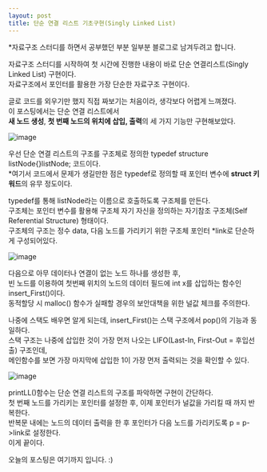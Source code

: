 ```yaml
---
layout: post
title: 단순 연결 리스트 기초구현(Singly Linked List)
---
```


*자료구조 스터디를 하면서 공부했던 부분 일부분 블로그로 남겨두려고 합니다.

자료구조 스터디를 시작하여 첫 시간에 진행한 내용이 바로 단순 연결리스트(Singly Linked List) 구현이다.<br>
자료구조에서 포인터를 활용한 가장 단순한 자료구조 구현이다.<br>

글로 코드를 외우기만 했지 직접 짜보기는 처음이라, 생각보다 어렵게 느껴졌다.<br>
이 포스팅에서는 단순 연결 리스트에서 <br> 
<b>새 노드 생성</b>, <b>첫 번째 노드의 위치에 삽입, 출력</b>의 세 가지 기능만 구현해보았다.<br>

![image](https://github.com/vivid-gamez/vivid-gamez.github.io/assets/103167519/1b45bb7a-133a-40e8-b528-740952fba29f)

우선 단순 연결 리스트의 구조를 구조체로 정의한 typedef structure listNode{}listNode; 코드이다.<br>
*여기서 코드에서 문제가 생길만한 점은 typedef로 정의할 때 포인터 변수에 <b>struct 키워드</b>의 유무 정도이다.<br>

typedef를 통해 listNode라는 이름으로 호출하도록 구조체를 만든다.<br>
구조체는 포인터 변수를 활용해 구조체 자기 자신을 정의하는 자기참조 구조체(Self Referential Structure) 형태이다.<br>
구조체의 구조는 정수 data, 다음 노드를 가리키기 위한 구조체 포인터 *link로 단순하게 구성되어있다.<br>

![image](https://github.com/vivid-gamez/vivid-gamez.github.io/assets/103167519/89a0bf47-6c0a-4d94-bf7c-c3bbc8df68b0)

다음으로 아무 데이터나 연결이 없는 노드 하나를 생성한 후,<br>
빈 노드를 이용하여 첫번째 위치의 노드의 데이터 필드에 int x를 삽입하는 함수인 insert_First()이다. <br>
동적할당 시 malloc() 함수가 실패할 경우의 보안대책을 위한 널값 체크를 주의한다.<br>

나중에 스택도 배우면 알게 되는데, insert_First()는 스택 구조에서 pop()의 기능과 동일하다.<br>
스택 구조는 나중에 삽입한 것이 가장 먼저 나오는 LIFO(Last-In, First-Out = 후입선출) 구조인데,<br>
메인함수를 보면 가장 마지막에 삽입한 1이 가장 먼저 출력되는 것을 확인할 수 있다.<br>

![image](https://github.com/vivid-gamez/vivid-gamez.github.io/assets/103167519/eda2cad3-1f8b-4253-bceb-8b02be9a4d63)

printLL()함수는 단순 연결 리스트의 구조를 파악하면 구현이 간단하다.<br>
첫 번째 노드를 가리키는 포인터를 설정한 후, 이제 포인터가 널값을 가리킬 때 까지 반복한다.<br>
반복문 내에는 노드의 데이터 출력을 한 후 포인터가 다음 노드를 가리키도록 p = p->link로 설정한다.<br>
이게 끝이다.<br>

오늘의 포스팅은 여기까지 입니다. :)<br> 








